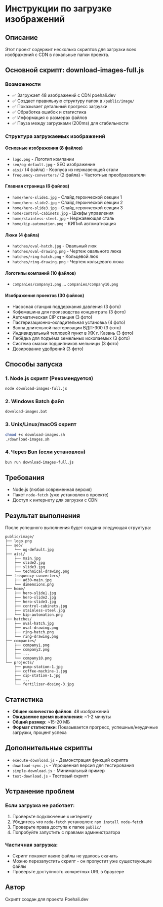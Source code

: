 # Инструкции по загрузке изображений

## Описание
Этот проект содержит несколько скриптов для загрузки всех изображений с CDN в локальные папки проекта.

## Основной скрипт: download-images-full.js

### Возможности
- ✅ Загружает 48 изображений с CDN poehali.dev
- ✅ Создает правильную структуру папок в `/public/image/`
- ✅ Показывает детальный прогресс загрузки
- ✅ Обработка ошибок и статистика
- ✅ Информация о размерах файлов
- ✅ Пауза между загрузками (200ms) для стабильности

### Структура загружаемых изображений

#### Основные изображения (8 файлов)
- `logo.png` - Логотип компании
- `seo/og-default.jpg` - SEO изображение
- `aisi/` (4 файла) - Корпуса из нержавеющей стали
- `frequency-converters/` (2 файла) - Частотные преобразователи

#### Главная страница (6 файлов)
- `home/hero-slide1.jpg` - Слайд героической секции 1
- `home/hero-slide2.jpg` - Слайд героической секции 2  
- `home/hero-slide3.jpg` - Слайд героической секции 3
- `home/control-cabinets.jpg` - Шкафы управления
- `home/stainless-steel.jpg` - Нержавеющая сталь
- `home/kip-automation.png` - КИПиА автоматизация

#### Люки (4 файла)
- `hatches/oval-hatch.jpg` - Овальный люк
- `hatches/oval-drawing.png` - Чертеж овального люка
- `hatches/ring-hatch.png` - Кольцевой люк
- `hatches/ring-drawing.png` - Чертеж кольцевого люка

#### Логотипы компаний (10 файлов)
- `companies/company1.png` ... `companies/company10.png`

#### Изображения проектов (30 файлов)
- Насосная станция поддержания давления (3 фото)
- Кофемашина для производства концентрата (3 фото)
- Автоматическая CIP станция (3 фото)
- Пастеризационно-охладительная установка (4 фото)
- Ванна длительной пастеризации ВДП-300 (3 фото)
- Индивидуальный тепловой пункт в ЖК г. Казань (3 фото)
- Лебёдка для подъёма земельных ископаемых (3 фото)
- Система смазки подшипников мельницы (3 фото)
- Дозирование удобрений (3 фото)

## Способы запуска

### 1. Node.js скрипт (Рекомендуется)
```bash
node download-images-full.js
```

### 2. Windows Batch файл
```bash
download-images.bat
```

### 3. Unix/Linux/macOS скрипт
```bash
chmod +x download-images.sh
./download-images.sh
```

### 4. Через Bun (если установлен)
```bash
bun run download-images-full.js
```

## Требования
- Node.js (любая современная версия)
- Пакет `node-fetch` (уже установлен в проекте)
- Доступ к интернету для загрузки с CDN

## Результат выполнения

После успешного выполнения будет создана следующая структура:

```
public/image/
├── logo.png
├── seo/
│   └── og-default.jpg
├── aisi/
│   ├── main.jpg
│   ├── slide2.jpg
│   ├── slide3.jpg
│   └── technical-drawing.png
├── frequency-converters/
│   ├── ad30-main.jpg
│   └── dimensions.png
├── home/
│   ├── hero-slide1.jpg
│   ├── hero-slide2.jpg
│   ├── hero-slide3.jpg
│   ├── control-cabinets.jpg
│   ├── stainless-steel.jpg
│   └── kip-automation.png
├── hatches/
│   ├── oval-hatch.jpg
│   ├── oval-drawing.png
│   ├── ring-hatch.png
│   └── ring-drawing.png
├── companies/
│   ├── company1.png
│   ├── company2.png
│   ├── ...
│   └── company10.png
└── projects/
    ├── pump-station-1.jpg
    ├── coffee-machine-1.jpg
    ├── cip-station-1.jpg
    ├── ...
    └── fertilizer-dosing-3.jpg
```

## Статистика
- **Общее количество файлов**: 48 изображений
- **Ожидаемое время выполнения**: ~1-2 минуты
- **Общий размер**: ~15-20 МБ
- **Формат статистики**: Показывается прогресс, успешные/неудачные загрузки, процент успеха

## Дополнительные скрипты
- `execute-download.js` - Демонстрация функций скрипта
- `download-sync.js` - Упрощенная версия для тестирования
- `simple-download.js` - Минимальный пример
- `test-download.js` - Тестовый скрипт

## Устранение проблем

### Если загрузка не работает:
1. Проверьте подключение к интернету
2. Убедитесь что `node-fetch` установлен: `npm install node-fetch`
3. Проверьте права доступа к папке `public/`
4. Попробуйте запустить с правами администратора

### Частичная загрузка:
- Скрипт покажет какие файлы не удалось скачать
- Можно перезапустить скрипт - он пропустит уже существующие файлы
- Проверьте доступность конкретных URL в браузере

## Автор
Скрипт создан для проекта Poehali.dev